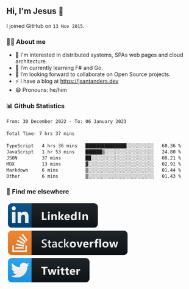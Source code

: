 ## Hi, I'm Jesus 👋

I joined GitHub on `13 Nov 2015`.

<!-- Talking about you -->

### 👨‍💻 About me

- 👦 I'm interested in distributed systems, SPAs web pages and cloud architecture.
- 🌱 I’m currently learning F# and Go.
- 👯 I’m looking forward to collaborate on Open Source projects.
- ⚡️ I have a blog at <https://jsantanders.dev>
- 😄 Pronouns: he/him

### 📊 Github Statistics

<!--START_SECTION:waka-->

```text
From: 30 December 2022 - To: 06 January 2023

Total Time: 7 hrs 37 mins

TypeScript   4 hrs 36 mins   ███████████████░░░░░░░░░░   60.36 %
JavaScript   1 hr 53 mins    ██████▒░░░░░░░░░░░░░░░░░░   24.80 %
JSON         37 mins         ██░░░░░░░░░░░░░░░░░░░░░░░   08.21 %
MDX          13 mins         ▓░░░░░░░░░░░░░░░░░░░░░░░░   02.91 %
Markdown     6 mins          ▒░░░░░░░░░░░░░░░░░░░░░░░░   01.44 %
Other        6 mins          ▒░░░░░░░░░░░░░░░░░░░░░░░░   01.43 %
```

<!--END_SECTION:waka-->

### 📢 Find me elsewhere

<p>
  <a target="_blank" href="https://linkedin.com/in/jsantanders">
    <img src="https://github.com/jsantanders/jsantanders/blob/master/img/linkedin.svg" alt="LinkedIn" style="vertical-align:top; margin:4px">
  </a>
  
  <a target="_blank" href="https://stackoverflow.com/users/7318331/jesus-santander">
    <img src="https://github.com/jsantanders/jsantanders/blob/master/img/stackoverflow.svg" alt="StackOverflow" style="vertical-align:top; margin:4px">
  </a>
  
  <a target="_blank" href="http://twitter.com/jsantanders">
    <img src="https://github.com/jsantanders/jsantanders/blob/master/img/twitter.svg" alt="Twitter" style="vertical-align:top; margin:4px">
  </a>
</p>
